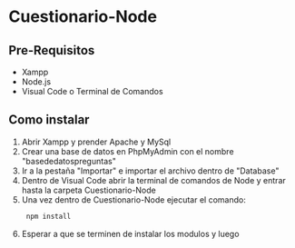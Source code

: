 # Cuestionario-Node

## Pre-Requisitos
- Xampp
- Node.js
- Visual Code o Terminal de Comandos

## Como instalar
1. Abrir Xampp y prender Apache y MySql
2. Crear una base de datos en PhpMyAdmin con el nombre "basededatospreguntas"
3. Ir a la pestaña "Importar" e importar el archivo dentro de "Database"
4. Dentro de Visual Code abrir la terminal de comandos de Node y entrar hasta la carpeta Cuestionario-Node
5. Una vez dentro de Cuestionario-Node ejecutar el comando: 
   ```sh
    npm install
   ```
6. Esperar a que se terminen de instalar los modulos y luego
